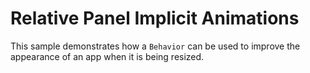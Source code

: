 # Relative Panel Implicit Animations #

This sample demonstrates how a `Behavior` can be used to improve the appearance of an app when it is being resized.